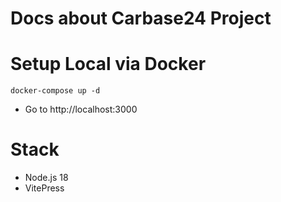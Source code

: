 # Docs about Carbase24 Project

# Setup Local via Docker

```
docker-compose up -d
```

- Go to http://localhost:3000

# Stack

- Node.js 18
- VitePress
